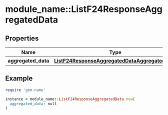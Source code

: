 # module_name::ListF24ResponseAggregatedData

## Properties

| Name | Type | Description | Notes |
| ---- | ---- | ----------- | ----- |
| **aggregated_data** | [**ListF24ResponseAggregatedDataAggregatedData**](ListF24ResponseAggregatedDataAggregatedData.md) |  | [optional] |

## Example

```ruby
require 'gem-name'

instance = module_name::ListF24ResponseAggregatedData.new(
  aggregated_data: null
)
```

